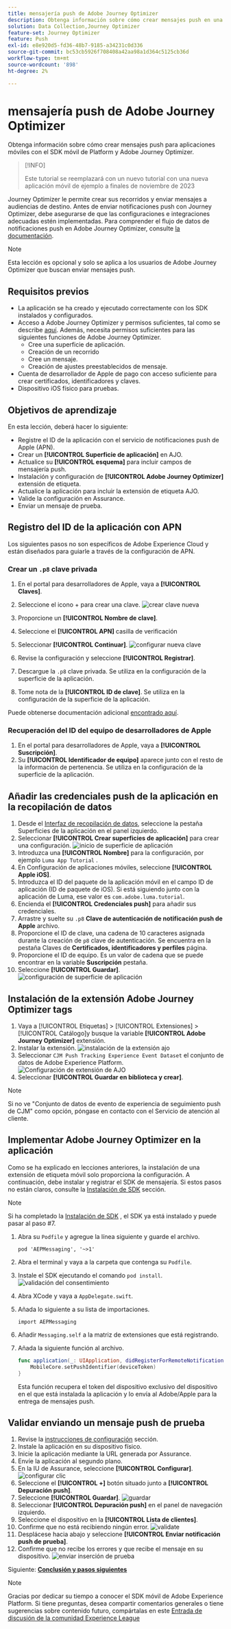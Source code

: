 ```yaml
---
title: mensajería push de Adobe Journey Optimizer
description: Obtenga información sobre cómo crear mensajes push en una aplicación móvil con el SDK móvil de Platform y Adobe Journey Optimizer.
solution: Data Collection,Journey Optimizer
feature-set: Journey Optimizer
feature: Push
exl-id: e8e920d5-fd36-48b7-9185-a34231c0d336
source-git-commit: bc53cb5926f708408a42aa98a1d364c5125cb36d
workflow-type: tm+mt
source-wordcount: '898'
ht-degree: 2%

---
```


# mensajería push de Adobe Journey Optimizer

Obtenga información sobre cómo crear mensajes push para aplicaciones móviles con el SDK móvil de Platform y Adobe Journey Optimizer.

>[!INFO]
>
> Este tutorial se reemplazará con un nuevo tutorial con una nueva aplicación móvil de ejemplo a finales de noviembre de 2023

Journey Optimizer le permite crear sus recorridos y enviar mensajes a audiencias de destino. Antes de enviar notificaciones push con Journey Optimizer, debe asegurarse de que las configuraciones e integraciones adecuadas estén implementadas. Para comprender el flujo de datos de notificaciones push en Adobe Journey Optimizer, consulte [la documentación](https://experienceleague.adobe.com/docs/journey-optimizer/using/configuration/configuration-message/push-config/push-gs.html).

>[!NOTE]
>
>Esta lección es opcional y solo se aplica a los usuarios de Adobe Journey Optimizer que buscan enviar mensajes push.


## Requisitos previos

* La aplicación se ha creado y ejecutado correctamente con los SDK instalados y configurados.
* Acceso a Adobe Journey Optimizer y permisos suficientes, tal como se describe [aquí](https://experienceleague.adobe.com/docs/journey-optimizer/using/configuration/configuration-message/push-config/push-configuration.html?lang=en). Además, necesita permisos suficientes para las siguientes funciones de Adobe Journey Optimizer.
   * Cree una superficie de aplicación.
   * Creación de un recorrido
   * Cree un mensaje.
   * Creación de ajustes preestablecidos de mensaje.
* Cuenta de desarrollador de Apple de pago con acceso suficiente para crear certificados, identificadores y claves.
* Dispositivo iOS físico para pruebas.

## Objetivos de aprendizaje

En esta lección, deberá hacer lo siguiente:

* Registre el ID de la aplicación con el servicio de notificaciones push de Apple (APN).
* Crear un **[!UICONTROL Superficie de aplicación]** en AJO.
* Actualice su **[!UICONTROL esquema]** para incluir campos de mensajería push.
* Instalación y configuración de **[!UICONTROL Adobe Journey Optimizer]** extensión de etiqueta.
* Actualice la aplicación para incluir la extensión de etiqueta AJO.
* Valide la configuración en Assurance.
* Enviar un mensaje de prueba.


## Registro del ID de la aplicación con APN

Los siguientes pasos no son específicos de Adobe Experience Cloud y están diseñados para guiarle a través de la configuración de APN.

### Crear un `.p8` clave privada

1. En el portal para desarrolladores de Apple, vaya a **[!UICONTROL Claves]**.
1. Seleccione el icono + para crear una clave.
   ![crear clave nueva](assets/mobile-push-apple-dev-new-key.png)

1. Proporcione un **[!UICONTROL Nombre de clave]**.
1. Seleccione el **[!UICONTROL APN]** casilla de verificación
1. Seleccionar **[!UICONTROL Continuar]**.
   ![configurar nueva clave](assets/mobile-push-apple-dev-config-key.png)
1. Revise la configuración y seleccione **[!UICONTROL Registrar]**.
1. Descargue la `.p8` clave privada. Se utiliza en la configuración de la superficie de la aplicación.
1. Tome nota de la **[!UICONTROL ID de clave]**. Se utiliza en la configuración de la superficie de la aplicación.

Puede obtenerse documentación adicional [encontrado aquí](https://help.apple.com/developer-account/#/devcdfbb56a3).

### Recuperación del ID del equipo de desarrolladores de Apple

1. En el portal para desarrolladores de Apple, vaya a **[!UICONTROL Suscripción]**.
1. Su **[!UICONTROL Identificador de equipo]** aparece junto con el resto de la información de pertenencia. Se utiliza en la configuración de la superficie de la aplicación.

## Añadir las credenciales push de la aplicación en la recopilación de datos

1. Desde el [Interfaz de recopilación de datos](https://experience.adobe.com/data-collection/), seleccione la pestaña Superficies de la aplicación en el panel izquierdo.
1. Seleccionar **[!UICONTROL Crear superficies de aplicación]** para crear una configuración.
   ![inicio de superficie de aplicación](assets/mobile-push-app-surface.png)
1. Introduzca una **[!UICONTROL Nombre]** para la configuración, por ejemplo `Luma App Tutorial`  .
1. En Configuración de aplicaciones móviles, seleccione **[!UICONTROL Apple iOS]**.
1. Introduzca el ID del paquete de la aplicación móvil en el campo ID de aplicación (ID de paquete de iOS). Si está siguiendo junto con la aplicación de Luma, ese valor es `com.adobe.luma.tutorial`.
1. Encienda el **[!UICONTROL Credenciales push]** para añadir sus credenciales.
1. Arrastre y suelte su `.p8` **Clave de autenticación de notificación push de Apple** archivo.
1. Proporcione el ID de clave, una cadena de 10 caracteres asignada durante la creación de `p8` clave de autenticación. Se encuentra en la pestaña Claves de **Certificados, identificadores y perfiles** página.
1. Proporcione el ID de equipo. Es un valor de cadena que se puede encontrar en la variable **Suscripción** pestaña.
1. Seleccione **[!UICONTROL Guardar]**.
   ![configuración de superficie de aplicación](assets/mobile-push-app-surface-config.png)

## Instalación de la extensión Adobe Journey Optimizer tags

1. Vaya a [!UICONTROL Etiquetas] > [!UICONTROL Extensiones] > [!UICONTROL Catálogo]y busque la variable **[!UICONTROL Adobe Journey Optimizer]** extensión.
1. Instalar la extensión.
   ![instalación de la extensión ajo](assets/mobile-push-tags-install.png)
1. Seleccionar `CJM Push Tracking Experience Event Dataset` el conjunto de datos de Adobe Experience Platform.
   ![Configuración de extensión de AJO](assets/mobile-push-tags-ajo.png)
1. Seleccionar **[!UICONTROL Guardar en biblioteca y crear]**.

>[!NOTE]
>Si no ve &quot;Conjunto de datos de evento de experiencia de seguimiento push de CJM&quot; como opción, póngase en contacto con el Servicio de atención al cliente.
>

## Implementar Adobe Journey Optimizer en la aplicación

Como se ha explicado en lecciones anteriores, la instalación de una extensión de etiqueta móvil solo proporciona la configuración. A continuación, debe instalar y registrar el SDK de mensajería. Si estos pasos no están claros, consulte la [Instalación de SDK](install-sdks.md) sección.

>[!NOTE]
>
>Si ha completado la [Instalación de SDK](install-sdks.md) , el SDK ya está instalado y puede pasar al paso #7.

1. Abra su `Podfile` y agregue la línea siguiente y guarde el archivo.

   `pod 'AEPMessaging', '~>1'`
1. Abra el terminal y vaya a la carpeta que contenga su `Podfile`.
1. Instale el SDK ejecutando el comando `pod install`.
   ![validación del consentimiento](assets/mobile-push-terminal-install.png)
1. Abra XCode y vaya a `AppDelegate.swift`.
1. Añada lo siguiente a su lista de importaciones.

   `import AEPMessaging`
1. Añadir `Messaging.self` a la matriz de extensiones que está registrando.
1. Añada la siguiente función al archivo.

   ```swift
   func application(_: UIApplication, didRegisterForRemoteNotificationsWithDeviceToken deviceToken: Data) {
       MobileCore.setPushIdentifier(deviceToken)
   }
   ```

   Esta función recupera el token del dispositivo exclusivo del dispositivo en el que está instalada la aplicación y lo envía al Adobe/Apple para la entrega de mensajes push.

## Validar enviando un mensaje push de prueba

1. Revise la [instrucciones de configuración](assurance.md) sección.
1. Instale la aplicación en su dispositivo físico.
1. Inicie la aplicación mediante la URL generada por Assurance.
1. Envíe la aplicación al segundo plano.
1. En la IU de Assurance, seleccione **[!UICONTROL Configurar]**.
   ![configurar clic](assets/mobile-push-validate-config.png)
1. Seleccione el **[!UICONTROL +]** botón situado junto a **[!UICONTROL Depuración push]**.
1. Seleccione **[!UICONTROL Guardar]**.
   ![guardar](assets/mobile-push-validate-save.png)
1. Seleccionar **[!UICONTROL Depuración push]** en el panel de navegación izquierdo.
1. Seleccione el dispositivo en la **[!UICONTROL Lista de clientes]**.
1. Confirme que no está recibiendo ningún error.
   ![validate](assets/mobile-push-validate-confirm.png)
1. Desplácese hacia abajo y seleccione **[!UICONTROL Enviar notificación push de prueba]**.
1. Confirme que no recibe los errores y que recibe el mensaje en su dispositivo.
   ![enviar inserción de prueba](assets/mobile-push-validate-send-test.png)

Siguiente: **[Conclusión y pasos siguientes](conclusion.md)**

>[!NOTE]
>
>Gracias por dedicar su tiempo a conocer el SDK móvil de Adobe Experience Platform. Si tiene preguntas, desea compartir comentarios generales o tiene sugerencias sobre contenido futuro, compártalas en este [Entrada de discusión de la comunidad Experience League](https://experienceleaguecommunities.adobe.com/t5/adobe-experience-platform-data/tutorial-discussion-implement-adobe-experience-cloud-in-mobile/td-p/443796)